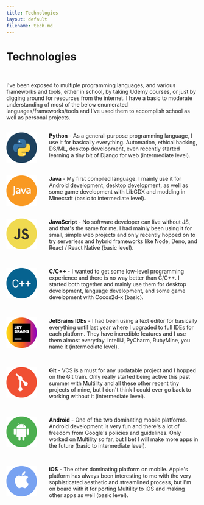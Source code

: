 ```yaml
---
title: Technologies
layout: default
filename: tech.md
--- 
```


<!-- TODO: Add dynamic centering for it to look the same on mobile -->

# Technologies
<br/>

I've been exposed to multiple programming languages, and various frameworks and tools, either in school, by taking Udemy courses, or just by digging around for resources from the internet. I have a basic to moderate understanding of most of the below enumerated languages/frameworks/tools and I've used them to accomplish school as well as personal projects.
<br/><br/>

<div style="margin: 0 auto;">
  <img style="float: left; margin-right:2rem;" src="images/py.png" alt="python" width="80"/>
  <p>
    <strong>Python</strong> - As a general-purpose programming language, I use it for basically everything. Automation, ethical hacking, DS/ML, desktop development, even recently started learning a tiny bit of Django for web (intermediate level).
  </p>
</div>

<br/>

<div style="margin: 0 auto;">
  <img style="float: left; margin-right:2rem;" src="images/java.png" alt="java" width="80"/>
  <p>
    <strong>Java</strong> - My first compiled language. I mainly use it for Android development, desktop development, as well as some game development with LibGDX and modding in Minecraft (basic to intermediate level).
  </p>
</div>

<br/>

<div style="margin: 0 auto;">
  <img style="float: left; margin-right:2rem;" src="images/js.png" alt="javascript" width="80"/>
  <p>
    <strong>JavaScript</strong> - No software developer can live without JS, and that's the same for me. I had mainly been using it for small, simple web projects and only recently hopped on to try serverless and hybrid frameworks like Node, Deno, and React / React Native (basic level).
  </p>
</div>

<br/>

<div style="margin: 0 auto;">
  <img style="float: left; margin-right:2rem;" src="images/c2p.png" alt="c++" width="80"/>
  <p>
    <strong>C/C++</strong> - I wanted to get some low-level programming experience and there is no way better than C/C++. I started both together and mainly use them for desktop development, language development, and some game development with Cocos2d-x (basic).
  </p>
</div>

<br/>

<div style="margin: 0 auto;">
  <img style="float: left; margin-right:2rem;" src="images/jb.png" alt="jetbrains" width="80"/>
  <p>
    <strong>JetBrains IDEs</strong> - I had been using a text editor for basically everything until last year where I upgraded to full IDEs for each platform. They have incredible features and I use them almost everyday. IntelliJ, PyCharm, RubyMine, you name it (intermediate level). 
  </p>
</div>

<br/>

<div style="margin: 0 auto;">
  <img style="float: left; margin-right:2rem;" src="images/git.png" alt="git" width="80"/>
  <p>
    <strong>Git</strong> - VCS is a must for any updatable project and I hopped on the Git train. Only really started being active this past summer with Multility and all these other recent tiny projects of mine, but I don't think I could ever go back to working without it (intermediate level).
  </p>
</div>

<br/>

<div style="margin: 0 auto;">
  <img style="float: left; margin-right:2rem;" src="images/droid.png" alt="android" width="80"/>
  <p>
    <strong>Android</strong> - One of the two dominating mobile platforms. Android development is very fun and there's a lot of freedom from Google's policies and guidelines. Only worked on Multility so far, but I bet I will make more apps in the future (basic to intermediate level).
  </p>
</div>

<br/>

<div style="margin: 0 auto;">
  <img style="float: left; margin-right:2rem;" src="images/ap.png" alt="ios" width="80"/>
  <p>
    <strong>iOS</strong> - The other dominating platform on mobile. Apple's platform has always been interesting to me with the very sophisticated aesthetic and streamlined process, but I'm on board with it for porting Multility to iOS and making other apps as well (basic level).
  </p>
</div>

